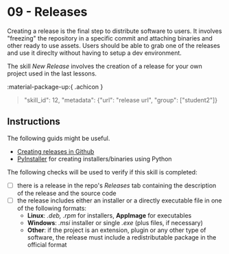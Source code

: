 # 09 - Releases

Creating a release is the final step to distribute software to users. It involves "freezing" the repository in a specific commit and attaching binaries and other ready to use assets. Users should be able to grab one of the releases and use it direclty without having to setup a dev environment. 

The skill *New Release* involves the creation of a release for your own project used in the last lessons. 


:material-package-up:{ .achicon }

> "skill_id": 12, "metadata": {"url": "release url", "group": ["student2"]}



## Instructions

The following guids might be useful.

- [Creating releases in Github](https://docs.github.com/en/repositories/releasing-projects-on-github/managing-releases-in-a-repository)
- [PyInstaller](https://pyinstaller.org/en/stable/) for creating installers/binaries using Python

The following checks will be used to verify if this skill is completed:

- [ ] there is a release in the repo's *Releases* tab containing the description of the release and the source code
- [ ] the release includes either an installer or a directly executable file in one of the following formats:
    - **Linux**: *.deb, .rpm* for installers, **AppImage** for executables
    - **Windows**: *.msi* installer or single *.exe* (plus files, if necessary)
    - **Other**: if the project is an extension, plugin or any other type of software, the release must include a redistributable package in the official format


